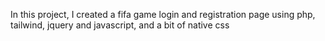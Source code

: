 In this project, I created a fifa game login and registration page using php, tailwind, jquery and javascript, and a bit of native css 
